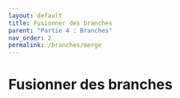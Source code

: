 ```yaml
---
layout: default
title: Fusionner des branches
parent: "Partie 4 : Branches"
nav_order: 2
permalink: /branches/merge
---
```


# Fusionner des branches



